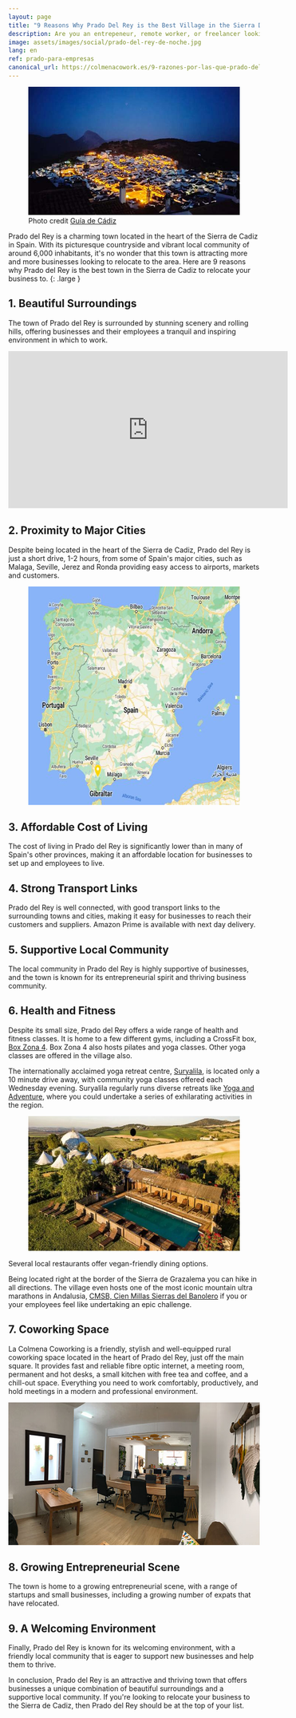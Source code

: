 ```yaml
---
layout: page
title: "9 Reasons Why Prado Del Rey is the Best Village in the Sierra De Cadiz to Locate Your Small Business"
description: Are you an entrepeneur, remote worker, or freelancer looking for the ideal Spanish village to relocate to? Here are ten reasons to consider Prado del Rey in the Sierra de Cadiz.
image: assets/images/social/prado-del-rey-de-noche.jpg
lang: en
ref: prado-para-empresas
canonical_url: https://colmenacowork.es/9-razones-por-las-que-prado-del-rey-es-el-mejor-pueblo-en-la-sierra-de-cádiz-para-ubicar-tu-pequeña-empresa
---
```


<figure>
  <img
    src="/assets/images/prado-del-rey-de-noche.jpg"
    srcset="/assets/images/prado-del-rey-de-noche@2x.jpg 2x"
    alt="The beautiful white village Prado del Rey at night"
    height="257"
    width="568"
    loading="lazy"
  />
  <figcaption>Photo credit <a href="https://www.guiadecadiz.com/es/localidades/prado-del-rey">Guía de Cádiz</a></figcaption>
</figure>

Prado del Rey is a charming town located in the heart of the Sierra de Cadiz in Spain. With its picturesque countryside and vibrant local community of around 6,000 inhabitants, it's no wonder that this town is attracting more and more businesses looking to relocate to the area. Here are 9 reasons why Prado del Rey is the best town in the Sierra de Cadiz to relocate your business to.
{: .large }

<!--more-->

## 1. Beautiful Surroundings

The town of Prado del Rey is surrounded by stunning scenery and rolling hills, offering businesses and their employees a tranquil and inspiring environment in which to work.

<iframe class="responsive-iframe" width="560" height="315" src="https://www.youtube-nocookie.com/embed/SnVUbRg9Hek" title="YouTube video player" frameborder="0" allow="accelerometer; autoplay; clipboard-write; encrypted-media; gyroscope; picture-in-picture; web-share" allowfullscreen></iframe>

## 2. Proximity to Major Cities

Despite being located in the heart of the Sierra de Cadiz, Prado del Rey is just a short drive, 1-2 hours, from some of Spain's major cities, such as Malaga, Seville, Jerez and Ronda providing easy access to airports, markets and customers.

<figure>
  <img
    src="/assets/images/mapa-espana-prado-del-rey.jpg"
    srcset="/assets/images/mapa-espana-prado-del-rey@2x.jpg 2x"
    alt="A map of Spain showing the location of Prado del Rey"
    height="438"
    width="568"
    loading="lazy"
  />
</figure>

## 3. Affordable Cost of Living

The cost of living in Prado del Rey is significantly lower than in many of Spain's other provinces, making it an affordable location for businesses to set up and employees to live.

## 4. Strong Transport Links

Prado del Rey is well connected, with good transport links to the surrounding towns and cities, making it easy for businesses to reach their customers and suppliers. Amazon Prime is available with next day delivery.

## 5. Supportive Local Community

The local community in Prado del Rey is highly supportive of businesses, and the town is known for its entrepreneurial spirit and thriving business community.

## 6. Health and Fitness

Despite its small size, Prado del Rey offers a wide range of health and fitness classes. It is home to a few different gyms, including a CrossFit box, [Box Zona 4](https://www.instagram.com/boxzona4/). Box Zona 4 also hosts pilates and yoga classes. Other yoga classes are offered in the village also.

The internationally acclaimed yoga retreat centre, [Suryalila](https://www.suryalila.com/), is located only a 10 minute drive away, with community yoga classes offered each Wednesday evening. Suryalila regularly runs diverse retreats like [Yoga and Adventure](https://adventureandyoga.com/yoga-and-adventure-retreats), where you could undertake a series of exhilarating activities in the region.

<figure>
  <img
    src="/assets/images/suryalila-yoga-retreat-center.jpg"
    srcset="/assets/images/suryalila-yoga-retreat-center@2x.jpg 2x"
    alt="Suryalila yoga retreat centre"
    height="270"
    width="568"
    loading="lazy"
  />
</figure>

Several local restaurants offer vegan-friendly dining options.

Being located right at the border of the Sierra de Grazalema you can hike in all directions. The village even hosts one of the most iconic mountain ultra marathons in Andalusia, [CMSB, Cien Millas Sierras del Banolero](https://www.clubtriton.org/cienmillassb/) if you or your employees feel like undertaking an epic challenge.

## 7. Coworking Space

La Colmena Coworking is a friendly, stylish and well-equipped rural coworking space located in the heart of Prado del Rey, just off the main square. It provides fast and reliable fibre optic internet, a meeting room, permanent and hot desks, a small kitchen with free tea and coffee, and a chill-out space. Everything you need to work comfortably, productively, and hold meetings in a modern and professional environment.

<img
  src="/assets/images/espacio-principal.jpg"
  srcset="/assets/images/espacio-principal@2x.jpg 2x"
  alt="The main coworking area"
  height="286"
  width="568"
  loading="lazy"
/>

## 8. Growing Entrepreneurial Scene

The town is home to a growing entrepreneurial scene, with a range of startups and small businesses, including a growing number of expats that have relocated.

## 9. A Welcoming Environment

Finally, Prado del Rey is known for its welcoming environment, with a friendly local community that is eager to support new businesses and help them to thrive.

In conclusion, Prado del Rey is an attractive and thriving town that offers businesses a unique combination of beautiful surroundings and a supportive local community. If you're looking to relocate your business to the Sierra de Cadiz, then Prado del Rey should be at the top of your list.
